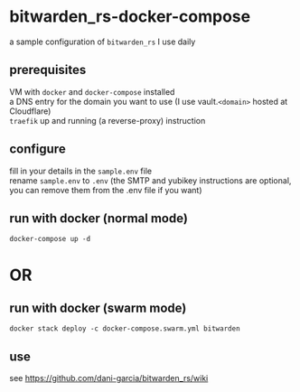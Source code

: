 # bitwarden_rs-docker-compose
a sample configuration of `bitwarden_rs` I use daily  

## prerequisites  

VM with `docker` and `docker-compose` installed  
a DNS entry for the domain you want to use (I use vault.`<domain>` hosted at Cloudflare)  
`traefik` up and running (a reverse-proxy)
instruction    

## configure   
fill in your details in the `sample.env` file   
rename `sample.env` to `.env`
(the SMTP and yubikey instructions are optional, you can remove them from the .env file if you want)  

## run with docker (normal mode)
`docker-compose up -d`

# OR 

## run with docker (swarm mode)
`docker stack deploy -c docker-compose.swarm.yml bitwarden`


## use

see https://github.com/dani-garcia/bitwarden_rs/wiki
